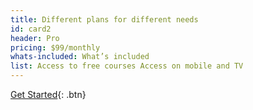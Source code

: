 ```yaml
---
title: Different plans for different needs
id: card2
header: Pro
pricing: $99/monthly
whats-included: What’s included
list: Access to free courses Access on mobile and TV
---
```


[Get Started](http://www.google.com){: .btn}
